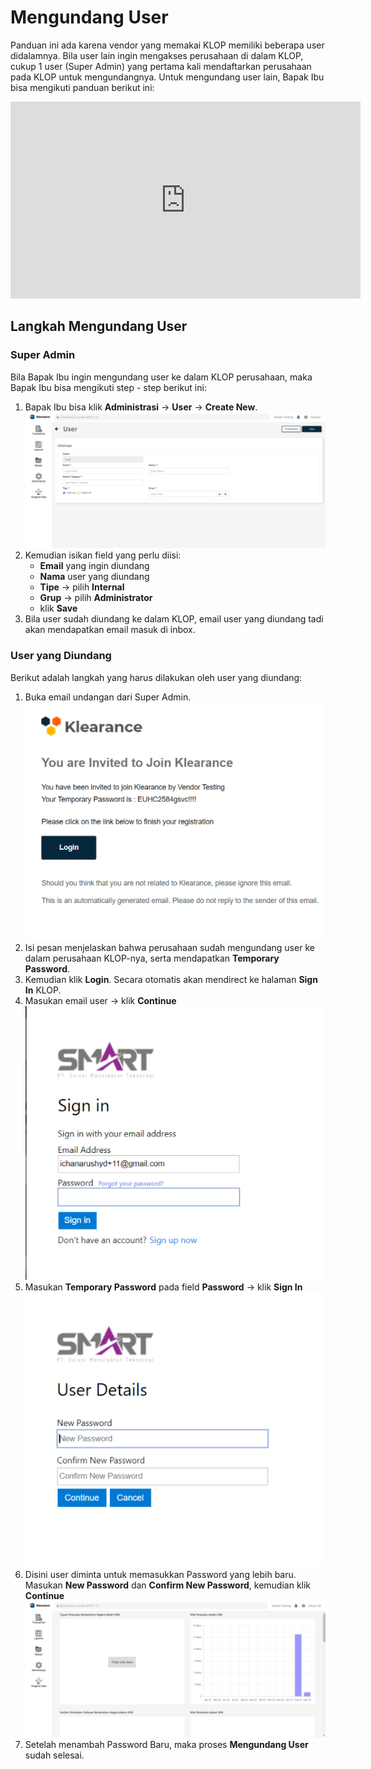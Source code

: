 # Mengundang User
Panduan ini ada karena vendor yang memakai KLOP memiliki beberapa user didalamnya. Bila user lain ingin mengakses perusahaan di dalam KLOP, cukup 1 user (Super Admin) yang pertama kali mendaftarkan perusahaan pada KLOP untuk mengundangnya. Untuk mengundang user lain, Bapak Ibu bisa mengikuti panduan berikut ini:
<iframe width="560" height="315" src="https://www.youtube.com/embed/hrcr9pZAlA4" title="YouTube video player" frameborder="0" allow="accelerometer; autoplay; clipboard-write; encrypted-media; gyroscope; picture-in-picture; web-share" allowfullscreen></iframe>

## Langkah Mengundang User

### Super Admin
Bila Bapak Ibu ingin mengundang user ke dalam KLOP perusahaan, maka Bapak Ibu bisa mengikuti step - step berikut ini:
1. Bapak Ibu bisa klik <b>Administrasi</b> -> <b>User</b> -> <b>Create New</b>.
![](2023-03-29-16-58-40.png)
2. Kemudian isikan field yang perlu diisi:
    - <b>Email</b> yang ingin diundang
    - <b>Nama</b> user yang diundang
    - <b>Tipe</b> -> pilih <b>Internal</b>
    - <b>Grup</b> -> pilih <b>Administrator</b>
    - klik <b>Save</b>
3. Bila user sudah diundang ke dalam KLOP, email user yang diundang tadi akan mendapatkan email masuk di inbox.

### User yang Diundang
Berikut adalah langkah yang harus dilakukan oleh user yang diundang:
1. Buka email undangan dari Super Admin.
![](2023-03-29-17-07-03.png)
2. Isi pesan menjelaskan bahwa perusahaan sudah mengundang user ke dalam perusahaan KLOP-nya, serta mendapatkan <b>Temporary Password</b>.
3. Kemudian klik <b>Login</b>. Secara otomatis akan mendirect ke halaman <b>Sign In</b> KLOP.
4. Masukan email user -> klik <b>Continue</b>
![](2023-03-29-17-07-23.png)
5. Masukan <b>Temporary Password</b> pada field <b>Password</b> -> klik <b>Sign In</b>
![](2023-03-29-17-07-34.png)
6. Disini user diminta untuk memasukkan Password yang lebih baru. Masukan <b>New Password</b> dan <b>Confirm New Password</b>, kemudian klik <b>Continue</b>
![](2023-03-29-17-07-51.png)
7. Setelah menambah Password Baru, maka proses <b>Mengundang User</b> sudah selesai.